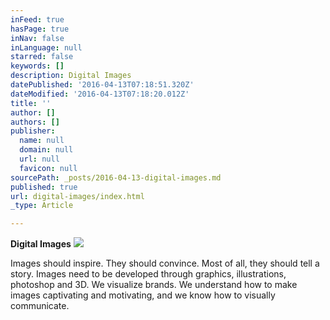 ```yaml
---
inFeed: true
hasPage: true
inNav: false
inLanguage: null
starred: false
keywords: []
description: Digital Images
datePublished: '2016-04-13T07:18:51.320Z'
dateModified: '2016-04-13T07:18:20.012Z'
title: ''
author: []
authors: []
publisher:
  name: null
  domain: null
  url: null
  favicon: null
sourcePath: _posts/2016-04-13-digital-images.md
published: true
url: digital-images/index.html
_type: Article

---
```

**Digital Images**
![](https://the-grid-user-content.s3-us-west-2.amazonaws.com/7b2afa6c-8cb0-4016-97dc-7d2ae86af7e1.jpg)

Images should inspire. They should convince. Most of all, they should tell a story. Images need to be developed through graphics, illustrations, photoshop and 3D. We visualize brands. We understand how to make images captivating and motivating, and we know how to visually communicate.
